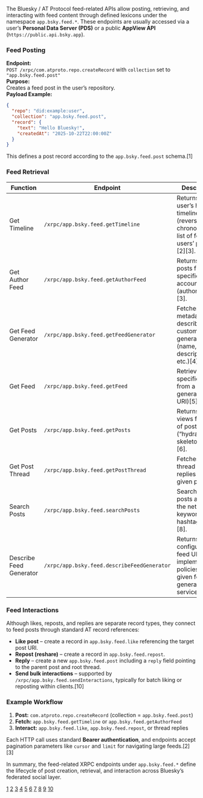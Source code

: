 The Bluesky / AT Protocol feed-related APIs allow posting, retrieving, and interacting with feed content through defined lexicons under the namespace `app.bsky.feed.*`. These endpoints are usually accessed via a user’s **Personal Data Server (PDS)** or a public **AppView API** (`https://public.api.bsky.app`).  

### Feed Posting

**Endpoint:**  
`POST /xrpc/com.atproto.repo.createRecord` with `collection` set to `"app.bsky.feed.post"`  
**Purpose:**  
Creates a feed post in the user’s repository.  
**Payload Example:**  
```json
{
  "repo": "did:example:user",
  "collection": "app.bsky.feed.post",
  "record": {
    "text": "Hello Bluesky!",
    "createdAt": "2025-10-22T22:00:00Z"
  }
}
```
This defines a post record according to the `app.bsky.feed.post` schema.[1]

### Feed Retrieval

| Function | Endpoint | Description |
|-----------|-----------|-------------|
| Get Timeline | `/xrpc/app.bsky.feed.getTimeline` | Returns a user’s home timeline (reverse-chronological list of followed users’ posts)[2][3]. |
| Get Author Feed | `/xrpc/app.bsky.feed.getAuthorFeed` | Returns all posts from a specific user’s account (author feed)[3]. |
| Get Feed Generator | `/xrpc/app.bsky.feed.getFeedGenerator` | Fetches metadata describing a custom feed generator (name, creator, description, etc.)[4]. |
| Get Feed | `/xrpc/app.bsky.feed.getFeed` | Retrieves a specific feed from a generator (by URI)[5][3]. |
| Get Posts | `/xrpc/app.bsky.feed.getPosts` | Returns post views for a list of post URIs (“hydrating” skeleton posts)[6]. |
| Get Post Thread | `/xrpc/app.bsky.feed.getPostThread` | Fetches a full thread of replies to a given post[7]. |
| Search Posts | `/xrpc/app.bsky.feed.searchPosts` | Searches posts across the network by keywords, hashtags, etc.[8]. |
| Describe Feed Generator | `/xrpc/app.bsky.feed.describeFeedGenerator` | Returns configuration, feed URIs, and implementation policies for a given feed generator service[9]. |

### Feed Interactions

Although likes, reposts, and replies are separate record types, they connect to feed posts through standard AT record references:
- **Like post** – create a record in `app.bsky.feed.like` referencing the target post URI.  
- **Repost (reshare)** – create a record in `app.bsky.feed.repost`.  
- **Reply** – create a new `app.bsky.feed.post` including a `reply` field pointing to the parent post and root thread.  
- **Send bulk interactions** – supported by `/xrpc/app.bsky.feed.sendInteractions`, typically for batch liking or reposting within clients.[10]

### Example Workflow

1. **Post:** `com.atproto.repo.createRecord` (collection = `app.bsky.feed.post`)  
2. **Fetch:** `app.bsky.feed.getTimeline` or `app.bsky.feed.getAuthorFeed`  
3. **Interact:** `app.bsky.feed.like`, `app.bsky.feed.repost`, or thread replies  

Each HTTP call uses standard **Bearer authentication**, and endpoints accept pagination parameters like `cursor` and `limit` for navigating large feeds.[2][3]

In summary, the feed-related XRPC endpoints under `app.bsky.feed.*` define the lifecycle of post creation, retrieval, and interaction across Bluesky’s federated social layer.

[1](https://docs.bsky.app/blog/create-post)
[2](https://docs.bsky.app/docs/api/app-bsky-feed-get-timeline)
[3](https://docs.bsky.app/docs/tutorials/viewing-feeds)
[4](https://docs.bsky.app/docs/tutorials/custom-feeds)
[5](https://docs.bsky.app/docs/api/app-bsky-feed-get-feed)
[6](https://docs.bsky.app/docs/api/app-bsky-feed-get-posts)
[7](https://docs.bsky.app/docs/api/app-bsky-feed-get-post-thread)
[8](https://docs.bsky.app/docs/api/app-bsky-feed-search-posts)
[9](https://docs.bsky.app/docs/api/app-bsky-feed-describe-feed-generator)
[10](https://docs.bsky.app/docs/category/http-reference)